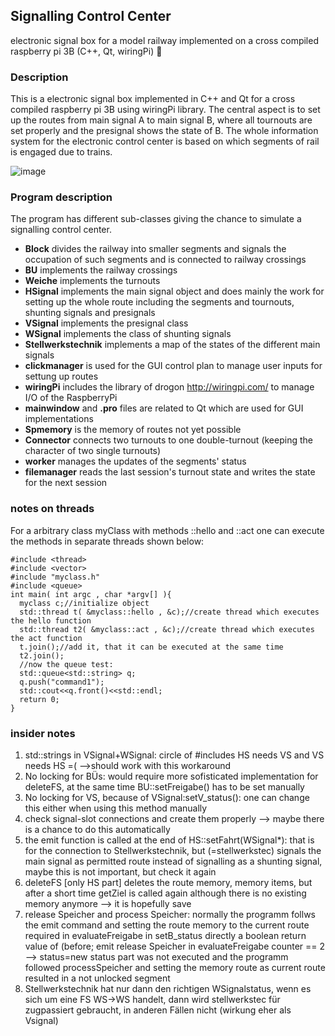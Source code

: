## Signalling Control Center
electronic signal box for a model railway implemented on a cross compiled raspberry pi 3B (C++, Qt, wiringPi) :bullettrain_side:

### Description
This is a electronic signal box implemented in C++ and Qt for a cross compiled raspberry pi 3B using wiringPi library.
The central aspect is to set up the routes from main signal A to main signal B, where all tournouts are set properly and the presignal shows the state of B.
The whole information system for the electronic control center is based on which segments of rail is engaged due to trains.

![image](https://github.com/LLdaniel/StellwerkQt/assets/41345639/64aeac6d-5154-4f69-8fdf-a73d232a75f7)

### Program description
The program has different sub-classes giving the chance to simulate a signalling control center.  
- **Block** divides the railway into smaller segments and signals the occupation of such segments and is connected to railway crossings
- **BU** implements the railway crossings
- **Weiche** implements the turnouts
- **HSignal** implements the main signal object and does mainly the work for setting up the whole route including the segments and tournouts, shunting signals and presignals 
- **VSignal** implements the presignal class
- **WSignal** implements the class of shunting signals
- **Stellwerkstechnik** implements a map of the states of the different main signals
- **clickmanager** is used for the GUI control plan to manage user inputs for settung up routes
- **wiringPi** includes the library of drogon http://wiringpi.com/ to manage I/O of the RaspberryPi
- **mainwindow** and **.pro** files are related to Qt which are used for GUI implementations
- **Spmemory** is the memory of routes not yet possible
- **Connector** connects two turnouts to one double-turnout (keeping the character of two single turnouts)
- **worker** manages the updates of the segments' status
- **filemanager** reads the last session's turnout state and writes the state for the next session

### notes on threads
For a arbitrary class myClass with methods ::hello and ::act one can execute the methods in separate threads shown below:
```#include <iostream>
#include <thread>
#include <vector>
#include "myclass.h"
#include <queue>
int main( int argc , char *argv[] ){
  myclass c;//initialize object
  std::thread t( &myclass::hello , &c);//create thread which executes the hello function
  std::thread t2( &myclass::act , &c);//create thread which executes the act function
  t.join();//add it, that it can be executed at the same time
  t2.join();
  //now the queue test:
  std::queue<std::string> q;
  q.push("command1");
  std::cout<<q.front()<<std::endl;
  return 0;
}
```

### insider notes
1. std::strings in VSignal+WSignal: circle of \#includes HS needs VS and VS needs HS =(  -->should work with this workaround 
2. No locking for BÜs: would require more sofisticated implementation for deleteFS, at the same time BU::setFreigabe() has to be set manually
3. No locking for VS, because of VSignal:setV_status(): one can change this either when using this method manually
4. check signal-slot connections and create them properly --> maybe there is a chance to do this automatically
5. the emit function is called at the end of HS::setFahrt(WSignal*): that is for the connection to Stellwerkstechnik, but (=stellwerkstec) signals the main signal as permitted route instead of signalling as a shunting signal, maybe this is not important, but check it again
6. deleteFS [only HS part] deletes the route memory, memory items, but after a short time getZiel is called again although there is no existing memory anymore --> it is hopefully save
7. release Speicher and process Speicher: normally the programm follws the emit command and setting the route memory to the current route required in evaluateFreigabe in setB_status directly a boolean return value of (before; emit release Speicher in evaluateFreigabe counter == 2 --> status=new status part was not executed and the programm followed processSpeicher and setting the memory route as current route resulted in a not unlocked segment
8. Stellwerkstechnik hat nur dann den richtigen WSignalstatus, wenn es sich um eine FS WS->WS handelt, dann wird stellwerkstec für zugpassiert gebraucht, in anderen Fällen nicht (wirkung eher als Vsignal)
